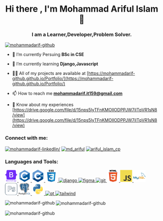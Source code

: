 <h1 align="center">Hi there , I'm Mohammad Ariful Islam 👋</h1>
<h3 align="center">I am a Learner,Developer,Problem Solver.</h3>

<p align="left"> <a href="https://github.com/ryo-ma/github-profile-trophy"><img src="https://github-profile-trophy.vercel.app/?username=mohammadarif-github" alt="mohammadarif-github" /></a> </p>

- 🔭 I’m currently Persuing **BSc in CSE**

- 🌱 I’m currently learning **Django,Javascript**

- 👨‍💻 All of my projects are available at [https://mohammadarif-github.github.io/Portfolio/](https://mohammadarif-github.github.io/Portfolio/)

- 📫 How to reach me **mohammadarif.it159@gmail.com**

- 📄 Know about my experiences [https://drive.google.com/file/d/15nps5lyTFnKMOIlODPPJW7iITqVR1sN8/view](https://drive.google.com/file/d/15nps5lyTFnKMOIlODPPJW7iITqVR1sN8/view)

<h3 align="left">Connect with me:</h3>
<p align="left">
<a href="https://linkedin.com/in/mohammadarif-linkedlin/" target="blank"><img align="center" src="https://raw.githubusercontent.com/rahuldkjain/github-profile-readme-generator/master/src/images/icons/Social/linked-in-alt.svg" alt="mohammadarif-linkedlin/" height="30" width="40" /></a>
<a href="https://www.codechef.com/users/md_ariful" target="blank"><img align="center" src="https://cdn.jsdelivr.net/npm/simple-icons@3.1.0/icons/codechef.svg" alt="md_ariful" height="30" width="40" /></a>
<a href="https://codeforces.com/profile/ariful_islam_cp" target="blank"><img align="center" src="https://raw.githubusercontent.com/rahuldkjain/github-profile-readme-generator/master/src/images/icons/Social/codeforces.svg" alt="ariful_islam_cp" height="30" width="40" /></a>
</p>

<h3 align="left">Languages and Tools:</h3>
<p align="left"> <a href="https://getbootstrap.com" target="_blank" rel="noreferrer"> <img src="https://raw.githubusercontent.com/devicons/devicon/master/icons/bootstrap/bootstrap-plain-wordmark.svg" alt="bootstrap" width="40" height="40"/> </a> <a href="https://www.cprogramming.com/" target="_blank" rel="noreferrer"> <img src="https://raw.githubusercontent.com/devicons/devicon/master/icons/c/c-original.svg" alt="c" width="40" height="40"/> </a> <a href="https://www.w3schools.com/cpp/" target="_blank" rel="noreferrer"> <img src="https://raw.githubusercontent.com/devicons/devicon/master/icons/cplusplus/cplusplus-original.svg" alt="cplusplus" width="40" height="40"/> </a> <a href="https://www.w3schools.com/css/" target="_blank" rel="noreferrer"> <img src="https://raw.githubusercontent.com/devicons/devicon/master/icons/css3/css3-original-wordmark.svg" alt="css3" width="40" height="40"/> </a> <a href="https://www.djangoproject.com/" target="_blank" rel="noreferrer"> <img src="https://cdn.worldvectorlogo.com/logos/django.svg" alt="django" width="40" height="40"/> </a> <a href="https://www.figma.com/" target="_blank" rel="noreferrer"> <img src="https://www.vectorlogo.zone/logos/figma/figma-icon.svg" alt="figma" width="40" height="40"/> </a> <a href="https://git-scm.com/" target="_blank" rel="noreferrer"> <img src="https://www.vectorlogo.zone/logos/git-scm/git-scm-icon.svg" alt="git" width="40" height="40"/> </a> <a href="https://www.w3.org/html/" target="_blank" rel="noreferrer"> <img src="https://raw.githubusercontent.com/devicons/devicon/master/icons/html5/html5-original-wordmark.svg" alt="html5" width="40" height="40"/> </a> <a href="https://developer.mozilla.org/en-US/docs/Web/JavaScript" target="_blank" rel="noreferrer"> <img src="https://raw.githubusercontent.com/devicons/devicon/master/icons/javascript/javascript-original.svg" alt="javascript" width="40" height="40"/> </a> <a href="https://www.mysql.com/" target="_blank" rel="noreferrer"> <img src="https://raw.githubusercontent.com/devicons/devicon/master/icons/mysql/mysql-original-wordmark.svg" alt="mysql" width="40" height="40"/> </a> <a href="https://www.photoshop.com/en" target="_blank" rel="noreferrer"> <img src="https://raw.githubusercontent.com/devicons/devicon/master/icons/photoshop/photoshop-line.svg" alt="photoshop" width="40" height="40"/> </a> <a href="https://www.postgresql.org" target="_blank" rel="noreferrer"> <img src="https://raw.githubusercontent.com/devicons/devicon/master/icons/postgresql/postgresql-original-wordmark.svg" alt="postgresql" width="40" height="40"/> </a> <a href="https://www.python.org" target="_blank" rel="noreferrer"> <img src="https://raw.githubusercontent.com/devicons/devicon/master/icons/python/python-original.svg" alt="python" width="40" height="40"/> </a> <a href="https://www.qt.io/" target="_blank" rel="noreferrer"> <img src="https://upload.wikimedia.org/wikipedia/commons/0/0b/Qt_logo_2016.svg" alt="qt" width="40" height="40"/> </a> <a href="https://tailwindcss.com/" target="_blank" rel="noreferrer"> <img src="https://www.vectorlogo.zone/logos/tailwindcss/tailwindcss-icon.svg" alt="tailwind" width="40" height="40"/> </a> </p>

<p><img align="left" src="https://github-readme-stats.vercel.app/api/top-langs?username=mohammadarif-github&show_icons=true&locale=en&layout=compact" alt="mohammadarif-github" /></p>

<p>&nbsp;<img align="center" src="https://github-readme-stats.vercel.app/api?username=mohammadarif-github&show_icons=true&locale=en" alt="mohammadarif-github" /></p>

<p><img align="center" src="https://github-readme-streak-stats.herokuapp.com/?user=mohammadarif-github&" alt="mohammadarif-github" /></p>
